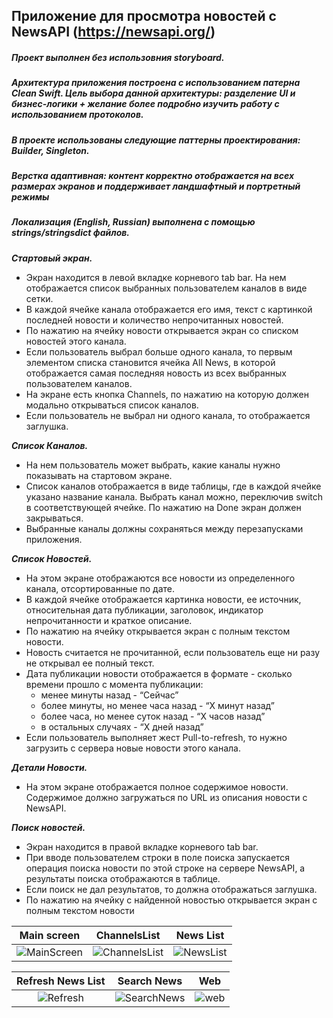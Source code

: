 
## Приложение для просмотра новостей с NewsAPI (https://newsapi.org/)

##### Проект выполнен без использовния storyboard. 

##### Архитектура приложения построена с использованием патерна *Clean Swift*. Цель выбора данной архитектуры: разделение UI и бизнес-логики + желание более подробно изучить работу с использованием протоколов.

##### В проекте использованы следующие паттерны проектирования: *Builder*, *Singleton*.

##### Верстка адаптивная: контент корректно отображается на всех размерах экранов и поддерживает ландшафтный и портретный режимы

##### Локализация (*English*, *Russian*) выполнена с помощью strings/stringsdict файлов.  

_**Стартовый экран.**_

- Экран находится в левой вкладке корневого tab bar. На нем отображается список выбранных пользователем каналов в виде сетки. 
- В каждой ячейке канала отображается его имя, текст с картинкой последней новости и количество непрочитанных новостей. 
- По нажатию на ячейку новости открывается экран со списком новостей этого канала. 
- Если пользователь выбрал больше одного канала, то первым элементом списка становится ячейка All News, в которой отображается самая последняя новость из всех выбранных пользователем каналов. 
- На экране есть кнопка Channels, по нажатию на которую должен модально открываться список каналов. 
- Если пользователь не выбрал ни одного канала, то отображается заглушка.

_**Список Каналов.**_
- На нем пользователь может выбрать, какие каналы нужно показывать на стартовом экране. 
- Список каналов отображается в виде таблицы, где в каждой ячейке указано название канала. 
  Выбрать канал можно, переключив switch в соответствующей ячейке. По нажатию на Done экран должен закрываться. 
- Выбранные каналы должны сохраняться между перезапусками приложения.

_**Список Новостей.**_
- На этом экране отображаются все новости из определенного канала, отсортированные по дате. 
- В каждой ячейке отображается картинка новости, ее источник, относительная дата публикации, заголовок, индикатор непрочитанности и краткое описание. 
- По нажатию на ячейку открывается экран с полным текстом новости. 
- Новость считается не прочитанной, если пользователь еще ни разу не открывал ее полный текст.
- Дата публикации новости отображается в формате - сколько времени прошло с момента публикации:
  + менее минуты назад - “Сейчас”
  + более минуты, но менее часа назад - “X минут назад”
  + более часа, но менее суток назад - “X часов назад”
  + в остальных случаях - “X дней назад”
- Если пользователь выполняет жест Pull-to-refresh, то нужно загрузить с сервера новые новости этого канала.

_**Детали Новости.**_
- На этом экране отображается полное содержимое новости. 
Содержимое должно загружаться по URL из описания новости с NewsAPI.

_**Поиск новостей.**_
- Экран находится в правой вкладке корневого tab bar.
- При вводе пользователем строки в поле поиска запускается операция поиска новости по этой строке на сервере NewsAPI, а результаты поиска отображаются в таблице. 
- Если поиск не дал результатов, то должна отображаться заглушка. 
- По нажатию на ячейку с найденной новостью открывается экран с полным текстом новости

Main screen                |  ChannelsList             | News List                 
:-------------------------:|:-------------------------:|:-------------------------: 
![MainScreen](https://user-images.githubusercontent.com/95183655/178122723-5aca722b-2135-465b-8f00-ee3f70131038.png) | ![ChannelsList](https://user-images.githubusercontent.com/95183655/178122734-d192f7e8-b3e1-4063-8005-a2fe99c742ae.png) | ![NewsList](https://user-images.githubusercontent.com/95183655/178122775-6bf12a86-d7dd-495d-8c8f-fe9e588bf4c4.png)


Refresh News List          |  Search News             | Web 
:-------------------------:|:------------------------:|:-------------------------:
![Refresh](https://user-images.githubusercontent.com/95183655/178122813-58847241-a92c-4452-ab6a-49d85d3956ca.png) | ![SearchNews](https://user-images.githubusercontent.com/95183655/178122434-ef718303-131f-46c2-82af-c8e6c2043e12.png) | ![web](https://user-images.githubusercontent.com/95183655/178714128-5a3c7f6e-46a8-4588-a192-eab35c59a44f.png)
